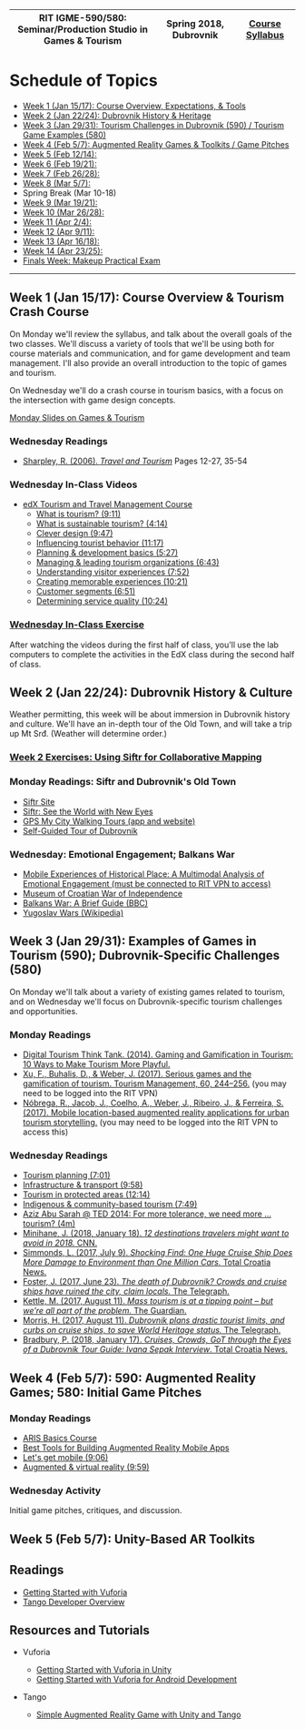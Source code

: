 |  RIT IGME-590/580: <br>Seminar/Production Studio in Games & Tourism | Spring 2018, Dubrovnik | [Course Syllabus](README.md) |
|----|----|----|

# Schedule of Topics
- [Week 1 (Jan 15/17): Course Overview, Expectations, & Tools](#week1)
- [Week 2 (Jan 22/24): Dubrovnik History & Heritage](#week2)
- [Week 3 (Jan 29/31): Tourism Challenges in Dubrovnik (590) / Tourism Game Examples (580)](#week3)
- [Week 4 (Feb 5/7): Augmented Reality Games & Toolkits / Game Pitches](#week4)
- [Week 5 (Feb 12/14): ](#week5)
- [Week 6 (Feb 19/21): ](#week6)
- [Week 7 (Feb 26/28): ](#week7)
- [Week 8 (Mar 5/7): ](#week8)
- Spring Break (Mar 10-18)
- [Week 9 (Mar 19/21): ](#week9)
- [Week 10 (Mar 26/28): ](#week10)
- [Week 11 (Apr 2/4): ](#week11)
- [Week 12 (Apr 9/11): ](#week12)
- [Week 13 (Apr 16/18): ](#week13)
- [Week 14 (Apr 23/25): ](#week14)
- [Finals Week: Makeup Practical Exam](#finals)

<hr>

## <a name="week1">Week 1</a> (Jan 15/17): Course Overview & Tourism Crash Course

On Monday we'll review the syllabus, and talk about the overall goals of the two classes. We'll discuss a variety of tools that we'll be using both for course materials and communication, and for game development and team management. I'll also provide an overall introduction to the topic of games and tourism. 

On Wednesday we'll do a crash course in tourism basics, with a focus on the intersection with game design concepts. 

[Monday Slides on Games & Tourism](week1intro.pdf)

### Wednesday Readings

* [Sharpley, R. (2006). *Travel and Tourism*](https://mycourses.rit.edu/d2l/le/content/676759/viewContent/4924755/View) Pages 12-27, 35-54

### Wednesday In-Class Videos
* [edX Tourism and Travel Management Course](https://www.edx.org/course/tourism-travel-management-uqx-tourismx)
    * [What is tourism? (9:11)](https://www.youtube.com/watch?v=AWshDVRCMQk)
    * [What is sustainable tourism? (4:14)](https://www.youtube.com/watch?v=ZhlW8YWwmw8)
    * [Clever design (9:47)](https://www.youtube.com/watch?v=TCpDO1jTC9o)
    * [Influencing tourist behavior (11:17)](https://www.youtube.com/watch?v=ArHZ9E4hr_o)
    * [Planning & development basics (5:27)](https://www.youtube.com/watch?v=59TY1CQDCIk)
    * [Managing & leading tourism organizations (6:43)](https://www.youtube.com/watch?v=aA_nwS-vd0k)
    * [Understanding visitor experiences (7:52)](https://www.youtube.com/watch?v=MwRwtMxHV6Q)
    * [Creating memorable experiences (10:21)](https://www.youtube.com/watch?v=E-MHoOVhSqg)
    * [Customer segments (6:51)](https://www.youtube.com/watch?v=QlfKUfv1vyM)
    * [Determining service quality (10:24)](https://www.youtube.com/watch?v=gNe6tSYdBGY)

### [Wednesday In-Class Exercise](w1b-exercise.md)
After watching the videos during the first half of class, you'll use the lab computers to complete the activities in the EdX class during the second half of class. 

## <a name="week2">Week 2</a> (Jan 22/24): Dubrovnik History & Culture

Weather permitting, this week will be about immersion in Dubrovnik history and culture. We'll have an in-depth tour of the Old Town, and will take a trip up Mt Srđ. (Weather will determine order.)

### [Week 2 Exercises: Using Siftr for Collaborative Mapping](w2a-exercise.md)

### Monday Readings: Siftr and Dubrovnik's Old Town 

* [Siftr Site](http://siftr.org/)
* [Siftr: See the World with New Eyes](https://medium.com/@fielddaylab/siftr-see-the-world-with-new-eyes-621fa96a6d0d)
* [GPS My City Walking Tours (app and website)](https://www.gpsmycity.com/gps-tour-guides/dubrovnik-2534.html)
* [Self-Guided Tour of Dubrovnik](https://europeupclose.com/article/dubrovniks-sights-budget-traveler-self-guided-tour/)

### Wednesday: Emotional Engagement; Balkans War
* [Mobile Experiences of Historical Place: A Multimodal Analysis of Emotional Engagement (must be connected to RIT VPN to access)](http://www.tandfonline.com/doi/abs/10.1080/10508406.2015.1115761)
* [Museum of Croatian War of Independence](http://www.tzdubrovnik.hr/lang/en/get/muzeji/5681/museum_of_croatian_war_of_independence.html)
* [Balkans War: A Brief Guide (BBC)](http://www.bbc.com/news/world-europe-17632399)
* [Yugoslav Wars (Wikipedia)](https://en.wikipedia.org/wiki/Yugoslav_Wars)


## <a name="week3">Week 3</a> (Jan 29/31): Examples of Games in Tourism (590); Dubrovnik-Specific Challenges (580)

On Monday we'll talk about a variety of existing games related to tourism, and on Wednesday we'll focus on Dubrovnik-specific tourism challenges and opportunities.  

### Monday Readings

* [Digital Tourism Think Tank. (2014). Gaming and Gamification in Tourism: 10 Ways to Make Tourism More Playful.](https://mycourses.rit.edu/d2l/le/content/676759/viewContent/4925523/View)
* [Xu, F., Buhalis, D., & Weber, J. (2017). Serious games and the gamification of tourism. Tourism Management, 60, 244–256.](https://www.sciencedirect.com/science/article/pii/S0261517716302369) (you may need to be logged into the RIT VPN)
* [Nóbrega, R., Jacob, J., Coelho, A., Weber, J., Ribeiro, J., & Ferreira, S. (2017). Mobile location-based augmented reality applications for urban tourism storytelling.](https://doi.org/10.1109/EPCGI.2017.8124314) (you may need to be logged into the RIT VPN to access this)


### Wednesday Readings
* [Tourism planning (7:01)](https://www.youtube.com/watch?v=bqW_H7Liawo)
* [Infrastructure & transport (9:58)](https://www.youtube.com/watch?v=4e6ZlMnQvBQ)
* [Tourism in protected areas (12:14)](https://www.youtube.com/watch?v=xR1AUohLLu0)
* [Indigenous & community-based tourism (7:49)](https://www.youtube.com/watch?v=-nB3l9OqueU)
* [Aziz Abu Sarah @ TED 2014: For more tolerance, we need more ... tourism? (4m)](https://www.ted.com/talks/aziz_abu_sarah_for_more_tolerance_we_need_more_tourism#t-19062)
* [Minihane, J. (2018, January 18). *12 destinations travelers might want to avoid in 2018.* CNN.](https://edition.cnn.com/travel/article/places-to-avoid-2018/index.html)
* [Simmonds, L. (2017, July 9). *Shocking Find: One Huge Cruise Ship Does More Damage to Environment than One Million Cars.* Total Croatia News.](https://www.total-croatia-news.com/news/20304-shocking-find-one-huge-cruise-ship-damages-environment-more-than-one-million-cars)
* [Foster, J. (2017, June 23). *The death of Dubrovnik? Crowds and cruise ships have ruined the city, claim locals.* The Telegraph.](http://www.telegraph.co.uk/travel/destinations/europe/croatia/dubrovnik/articles/dubrovnik-faces-overcrowding-cruise-ship-visitors-/)
* [Kettle, M. (2017, August 11). *Mass tourism is at a tipping point – but we’re all part of the problem.* The Guardian.](http://www.theguardian.com/commentisfree/2017/aug/11/tourism-tipping-point-travel-less-damage-destruction)
* [Morris, H. (2017, August 11). *Dubrovnik plans drastic tourist limits, and curbs on cruise ships, to save World Heritage status.* The Telegraph.](http://www.telegraph.co.uk/travel/destinations/europe/croatia/dubrovnik/articles/dubrovnik-tourist-limits-unesco-frankovic/)
* [Bradbury, P. (2018, January 17). *Cruises, Crowds, GoT through the Eyes of a Dubrovnik Tour Guide: Ivana Sepak Interview*. Total Croatia News.](https://www.total-croatia-news.com/travel/24527-cruises-crowds-got-through-the-eyes-of-a-dubrovnik-tour-guide-ivana-sepak-interview)


## <a name="week4">Week 4</a> (Feb 5/7): 590: Augmented Reality Games; 580: Initial Game Pitches

### Monday Readings
* [ARIS Basics Course](https://fielddaylab.wisc.edu/courses/aris)
* [Best Tools for Building Augmented Reality Mobile Apps](https://rubygarage.org/blog/best-tools-for-building-augmented-reality-mobile-apps)
* [Let's get mobile (9:06)](https://www.youtube.com/watch?v=ckCGlAVyWHc)
* [Augmented & virtual reality (9:59)](https://www.youtube.com/watch?v=wG7kB1CA4Vw)


### Wednesday Activity
Initial game pitches, critiques, and discussion.


## <a name="week5">Week 5</a> (Feb 5/7): Unity-Based AR Toolkits

## Readings
* [Getting Started with Vuforia](https://library.vuforia.com/getting-started.html)
* [Tango Developer Overview](https://developers.google.com/tango/developer-overview)

## Resources and Tutorials
* Vuforia
  * [Getting Started with Vuforia in Unity](https://library.vuforia.com/content/vuforia-library/en/articles/Training/getting-started-with-vuforia-in-unity-2017-2-beta.html)
  * [Getting Started with Vuforia for Android Development](https://library.vuforia.com/articles/Solution/Getting-Started-with-Vuforia-for-Android-Development.html)

* Tango
    * [Simple Augmented Reality Game with Unity and Tango](https://developers.google.com/tango/apis/unity/unity-simple-ar)

